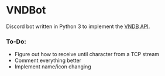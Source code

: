 # VNDBot

Discord bot written in Python 3 to implement the [VNDB API](https://vndb.org/d11).

### To-Do:
* Figure out how to receive until character from a TCP stream
* Comment everything better
* Implement name/icon changing
